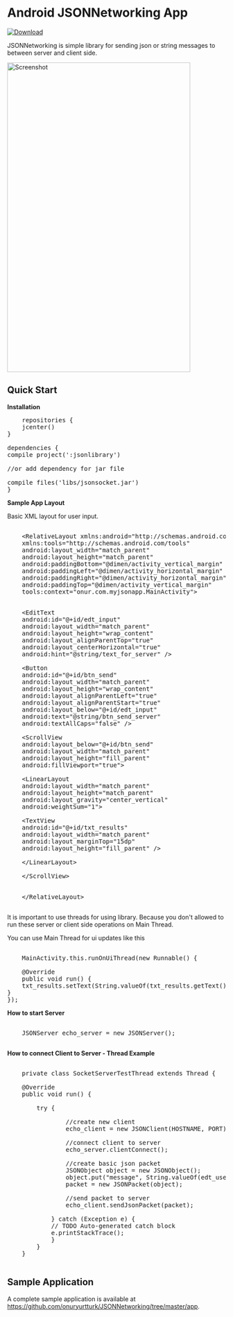 Android JSONNetworking App
=====================

[ ![Download](https://api.bintray.com/packages/ayltai/maven/Android-Lib-reCAPTCHA/images/download.svg) ](https://bintray.com/ayltai/maven/Android-Lib-reCAPTCHA/_latestVersion)

JSONNetworking is simple library for sending json or string messages to between server and client side.

<img src="https://raw.githubusercontent.com/onuryurtturk/JSONNetworking/tree/master/screenshot.png" width="422" height="714" alt="Screenshot"/>

Quick Start
-----------

**Installation**

<pre>
	repositories {
	jcenter()
}

dependencies {
compile project(':jsonlibrary')

//or add dependency for jar file

compile files('libs/jsonsocket.jar')
}
</pre>

**Sample App Layout**

Basic XML layout for user input.

<pre>

	&lt;RelativeLayout xmlns:android="http://schemas.android.com/apk/res/android"
	xmlns:tools="http://schemas.android.com/tools"
	android:layout_width="match_parent"
	android:layout_height="match_parent"
	android:paddingBottom="@dimen/activity_vertical_margin"
	android:paddingLeft="@dimen/activity_horizontal_margin"
	android:paddingRight="@dimen/activity_horizontal_margin"
	android:paddingTop="@dimen/activity_vertical_margin"
	tools:context="onur.com.myjsonapp.MainActivity"&gt;


	&lt;EditText
	android:id="@+id/edt_input"
	android:layout_width="match_parent"
	android:layout_height="wrap_content"
	android:layout_alignParentTop="true"
	android:layout_centerHorizontal="true"
	android:hint="@string/text_for_server" /&gt;

	&lt;Button
	android:id="@+id/btn_send"
	android:layout_width="match_parent"
	android:layout_height="wrap_content"
	android:layout_alignParentLeft="true"
	android:layout_alignParentStart="true"
	android:layout_below="@+id/edt_input"
	android:text="@string/btn_send_server"
	android:textAllCaps="false" /&gt;

	&lt;ScrollView
	android:layout_below="@+id/btn_send"
	android:layout_width="match_parent"
	android:layout_height="fill_parent"
	android:fillViewport="true"&gt;

	&lt;LinearLayout
	android:layout_width="match_parent"
	android:layout_height="match_parent"
	android:layout_gravity="center_vertical"
	android:weightSum="1"&gt;

	&lt;TextView
	android:id="@+id/txt_results"
	android:layout_width="match_parent"
	android:layout_marginTop="15dp"
	android:layout_height="fill_parent" /&gt;

	&lt;/LinearLayout&gt;

	&lt;/ScrollView&gt;


	&lt;/RelativeLayout&gt;

</pre>

It is important to use threads for using library. Because you don't allowed to run these server or client side operations on Main Thread.

You can use Main Thread for ui updates like this

<pre>      
	MainActivity.this.runOnUiThread(new Runnable() {

	@Override
	public void run() {
	txt_results.setText(String.valueOf(txt_results.getText()) + "\n" + m);
}
});
</pre>

**How to start Server**

<pre>

	JSONServer echo_server = new JSONServer();

</pre>


**How to connect Client to Server - Thread Example**

<pre>

	private class SocketServerTestThread extends Thread {

	@Override
	public void run() {
		
		try {

				//create new client
				echo_client = new JSONClient(HOSTNAME, PORT);

				//connect client to server
				echo_server.clientConnect();

				//create basic json packet
				JSONObject object = new JSONObject();
				object.put("message", String.valueOf(edt_user_input.getText()));
				packet = new JSONPacket(object);

				//send packet to server
				echo_client.sendJsonPacket(packet);

			} catch (Exception e) {
			// TODO Auto-generated catch block
			e.printStackTrace();
			}
		}
	}

</pre>

Sample Application
------------------

A complete sample application is available at <a href="https://github.com/onuryurtturk/JSONNetworking/tree/master/app">https://github.com/onuryurtturk/JSONNetworking/tree/master/app</a>.